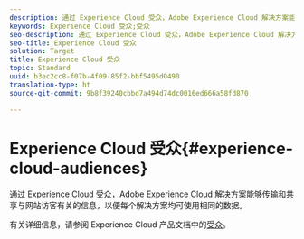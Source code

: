 ```yaml
---
description: 通过 Experience Cloud 受众，Adobe Experience Cloud 解决方案能够传输和共享与网站访客有关的信息，以便每个解决方案均可使用相同的数据。
keywords: Experience Cloud 受众;受众
seo-description: 通过 Experience Cloud 受众，Adobe Experience Cloud 解决方案能够传输和共享与网站访客有关的信息，以便每个解决方案均可使用相同的数据。
seo-title: Experience Cloud 受众
solution: Target
title: Experience Cloud 受众
topic: Standard
uuid: b3ec2cc8-f07b-4f09-85f2-bbf5495d0490
translation-type: ht
source-git-commit: 9b8f39240cbbd7a494d74dc0016ed666a58fd870

---
```



# Experience Cloud 受众{#experience-cloud-audiences}

通过 Experience Cloud 受众，Adobe Experience Cloud 解决方案能够传输和共享与网站访客有关的信息，以便每个解决方案均可使用相同的数据。

有关详细信息，请参阅 Experience Cloud 产品文档中的[受众](https://marketing.adobe.com/resources/help/zh_CN/mcloud/audience_library.html)。
